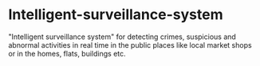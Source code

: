 # Intelligent-surveillance-system
"Intelligent surveillance system" for detecting crimes, suspicious and abnormal activities in real time in the public places like local market shops or in the homes, flats, buildings etc.
